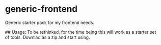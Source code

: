# generic-frontend
Generic starter pack for my frontend needs.

## Usage:
To be rethinked, for the time being this will work as a starter set of tools. Downlad as a zip and start using.
